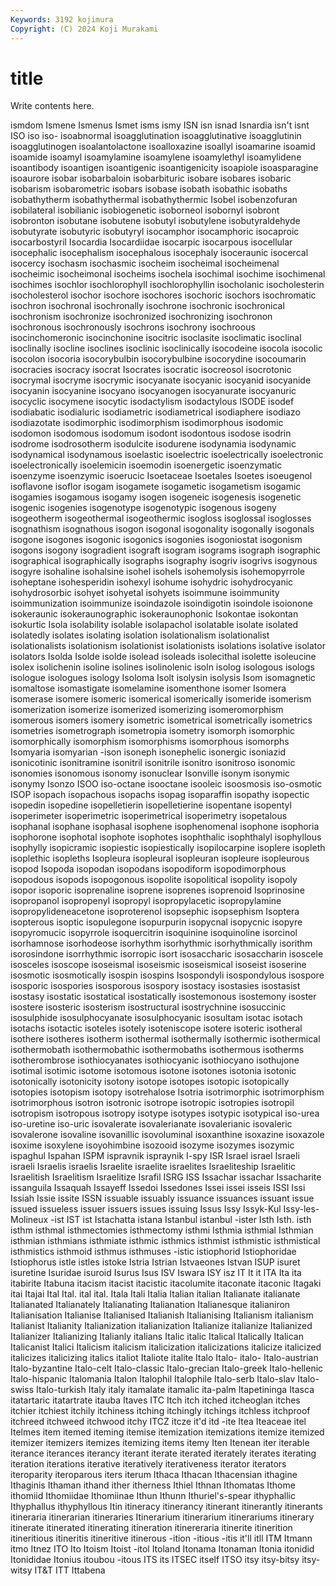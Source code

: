 ```yaml
---
Keywords: 3192 kojimura
Copyright: (C) 2024 Koji Murakami
---
```


# title

Write contents here.



ismdom Ismene Ismenus Ismet isms ismy ISN
isn isnad Isnardia isn't isnt ISO iso iso- isoabnormal isoagglutination
isoagglutinative isoagglutinin isoagglutinogen isoalantolactone isoalloxazine isoallyl isoamarine isoamid isoamide isoamyl
isoamylamine isoamylene isoamylethyl isoamylidene isoantibody isoantigen isoantigenic isoantigenicity isoapiole isoasparagine
isoaurore isobar isobarbaloin isobarbituric isobare isobares isobaric isobarism isobarometric isobars
isobase isobath isobathic isobaths isobathytherm isobathythermal isobathythermic Isobel isobenzofuran isobilateral
isobilianic isobiogenetic isoborneol isobornyl isobront isobronton isobutane isobutene isobutyl isobutylene
isobutyraldehyde isobutyrate isobutyric isobutyryl isocamphor isocamphoric isocaproic isocarbostyril Isocardia Isocardiidae
isocarpic isocarpous isocellular isocephalic isocephalism isocephalous isocephaly isoceraunic isocercal isocercy
isochasm isochasmic isocheim isocheimal isocheimenal isocheimic isocheimonal isocheims isochela isochimal
isochime isochimenal isochimes isochlor isochlorophyll isochlorophyllin isocholanic isocholesterin isocholesterol isochor
isochore isochores isochoric isochors isochromatic isochron isochronal isochronally isochrone isochronic
isochronical isochronism isochronize isochronized isochronizing isochronon isochronous isochronously isochrons isochrony
isochroous isocinchomeronic isocinchonine isocitric isoclasite isoclimatic isoclinal isoclinally isocline isoclines
isoclinic isoclinically isocodeine isocola isocolic isocolon isocoria isocorybulbin isocorybulbine isocorydine
isocoumarin isocracies isocracy isocrat Isocrates isocratic isocreosol isocrotonic isocrymal isocryme
isocrymic isocyanate isocyanic isocyanid isocyanide isocyanin isocyanine isocyano isocyanogen isocyanurate
isocyanuric isocyclic isocymene isocytic isodactylism isodactylous ISODE isodef isodiabatic isodialuric
isodiametric isodiametrical isodiaphere isodiazo isodiazotate isodimorphic isodimorphism isodimorphous isodomic isodomon
isodomous isodomum isodont isodontous isodose isodrin isodrome isodrosotherm isodulcite isodurene
isodynamia isodynamic isodynamical isodynamous isoelastic isoelectric isoelectrically isoelectronic isoelectronically isoelemicin
isoemodin isoenergetic isoenzymatic isoenzyme isoenzymic isoerucic Isoetaceae Isoetales Isoetes isoeugenol
isoflavone isoflor isogam isogamete isogametic isogametism isogamic isogamies isogamous isogamy
isogen isogeneic isogenesis isogenetic isogenic isogenies isogenotype isogenotypic isogenous isogeny
isogeotherm isogeothermal isogeothermic isogloss isoglossal isoglosses isognathism isognathous isogon isogonal
isogonality isogonally isogonals isogone isogones isogonic isogonics isogonies isogoniostat isogonism
isogons isogony isogradient isograft isogram isograms isograph isographic isographical isographically
isographs isography isogriv isogrivs isogynous isogyre isohaline isohalsine isohel isohels
isohemolysis isohemopyrrole isoheptane isohesperidin isohexyl isohume isohydric isohydrocyanic isohydrosorbic isohyet
isohyetal isohyets isoimmune isoimmunity isoimmunization isoimmunize isoindazole isoindigotin isoindole isoionone
isokeraunic isokeraunographic isokeraunophonic Isokontae isokontan isokurtic Isola isolability isolable isolapachol
isolatable isolate isolated isolatedly isolates isolating isolation isolationalism isolationalist isolationalists
isolationism isolationist isolationists isolations isolative isolator isolators Isolda Isolde isolde
isolead isoleads isolecithal isolette isoleucine isolex isolichenin isoline isolines isolinolenic
isoln isolog isologous isologs isologue isologues isology Isoloma Isolt isolysin
isolysis Isom isomagnetic isomaltose isomastigate isomelamine isomenthone isomer Isomera isomerase
isomere isomeric isomerical isomerically isomeride isomerism isomerization isomerize isomerized isomerizing
isomeromorphism isomerous isomers isomery isometric isometrical isometrically isometrics isometries isometrograph
isometropia isometry isomorph isomorphic isomorphically isomorphism isomorphisms isomorphous isomorphs Isomyaria
isomyarian -ison isoneph isonephelic isonergic isoniazid isonicotinic isonitramine isonitril isonitrile
isonitro isonitroso isonomic isonomies isonomous isonomy isonuclear Isonville isonym isonymic
isonymy Isonzo ISOO iso-octane isooctane isooleic isoosmosis iso-osmotic ISOP isopach
isopachous isopachs isopag isoparaffin isopathy isopectic isopedin isopedine isopelletierin isopelletierine
isopentane isopentyl isoperimeter isoperimetric isoperimetrical isoperimetry isopetalous isophanal isophane isophasal
isophene isophenomenal isophone isophoria isophorone isophotal isophote isophotes isophthalic isophthalyl
isophyllous isophylly isopicramic isopiestic isopiestically isopilocarpine isoplere isopleth isoplethic isopleths
Isopleura isopleural isopleuran isopleure isopleurous isopod Isopoda isopodan isopodans isopodiform
isopodimorphous isopodous isopods isopogonous isopolite isopolitical isopolity isopoly isopor isoporic
isoprenaline isoprene isoprenes isoprenoid Isoprinosine isopropanol isopropenyl isopropyl isopropylacetic isopropylamine
isopropylideneacetone isoproterenol isopsephic isopsephism Isoptera isopterous isoptic isopulegone isopurpurin isopycnal
isopycnic isopyre isopyromucic isopyrrole isoquercitrin isoquinine isoquinoline isorcinol isorhamnose isorhodeose
isorhythm isorhythmic isorhythmically isorithm isorosindone isorrhythmic isorropic isort isosaccharic isosaccharin
isoscele isosceles isoscope isoseismal isoseismic isoseismical isoseist isoserine isosmotic isosmotically
isospin isospins Isospondyli isospondylous isospore isosporic isospories isosporous isospory isostacy
isostasies isostasist isostasy isostatic isostatical isostatically isostemonous isostemony isoster isostere
isosteric isosterism isostructural isostrychnine isosuccinic isosulphide isosulphocyanate isosulphocyanic isosultam isotac
isotach isotachs isotactic isoteles isotely isoteniscope isotere isoteric isotheral isothere
isotheres isotherm isothermal isothermally isothermic isothermical isothermobath isothermobathic isothermobaths isothermous
isotherms isotherombrose isothiocyanates isothiocyanic isothiocyano isothujone isotimal isotimic isotome isotomous
isotone isotones isotonia isotonic isotonically isotonicity isotony isotope isotopes isotopic
isotopically isotopies isotopism isotopy isotrehalose Isotria isotrimorphic isotrimorphism isotrimorphous isotron
isotronic isotrope isotropic isotropies isotropil isotropism isotropous isotropy isotype isotypes
isotypic isotypical iso-urea iso-uretine iso-uric isovalerate isovalerianate isovalerianic isovaleric isovalerone
isovaline isovanillic isovoluminal isoxanthine isoxazine isoxazole isoxime isoxylene isoyohimbine isozooid
isozyme isozymes isozymic ispaghul Ispahan ISPM ispravnik ispraynik I-spy ISR
Israel israel Israeli israeli Israelis israelis Israelite israelite israelites Israeliteship
Israelitic Israelitish Israelitism Israelitize Israfil ISRG ISS Issachar issachar Issacharite
issanguila Issaquah Issayeff Issedoi Issedones Issei issei isseis ISSI Issi
Issiah Issie issite ISSN issuable issuably issuance issuances issuant issue
issued issueless issuer issuers issues issuing Issus Issy Issyk-Kul Issy-les-Molineux
-ist IST ist Istachatta istana Istanbul istanbul -ister Isth Isth.
isth isthm isthmal isthmectomies isthmectomy isthmi Isthmia isthmial Isthmian isthmian
isthmians isthmiate isthmic isthmics isthmist isthmistic isthmistical isthmistics isthmoid isthmus
isthmuses -istic istiophorid Istiophoridae Istiophorus istle istles istoke Istria Istrian
Istvaeones Istvan ISUP isuret isuretine Isuridae isuroid Isurus Isus ISV
Iswara ISY isz IT It it ITA Ita ita itabirite
Itabuna itacism itacist itacistic itacolumite itaconate itaconic Itagaki itai Itajai
Ital Ital. ital ital. Itala Itali Italia Italian italian Italianate
italianate Italianated Italianately Italianating Italianation Italianesque italianiron Italianisation Italianise Italianised
Italianish Italianising Italianism italianism Italianist Italianity Italianization italianization Italianize italianize
Italianized Italianizer Italianizing Italianly italians Italic italic Italical Italically Italican
Italicanist Italici Italicism italicism italicization italicizations italicize italicized italicizes italicizing
italics italiot Italiote italite Italo Italo- italo- Italo-austrian Italo-byzantine Italo-celt
Italo-classic Italo-grecian Italo-greek Italo-hellenic Italo-hispanic Italomania Italon Italophil Italophile Italo-serb
Italo-slav Italo-swiss Italo-turkish Italy italy itamalate itamalic ita-palm Itapetininga Itasca
itatartaric itatartrate itauba Itaves ITC Itch itch itched itcheoglan itches
itchier itchiest itchily itchiness itching itchingly itchings itchless itchproof itchreed
itchweed itchwood itchy ITCZ itcze it'd itd -ite Itea Iteaceae
itel Itelmes item itemed iteming itemise itemization itemizations itemize itemized
itemizer itemizers itemizes itemizing items itemy Iten Itenean iter iterable
iterance iterances iterancy iterant iterate iterated iterately iterates iterating iteration
iterations iterative iteratively iterativeness iterator iterators iteroparity iteroparous iters iterum
Ithaca Ithacan Ithacensian ithagine Ithaginis Ithaman ithand ither itherness Ithiel
Ithnan Ithomatas Ithome ithomiid Ithomiidae Ithomiinae Ithun Ithunn Ithuriel's-spear ithyphallic
Ithyphallus ithyphyllous Itin itineracy itinerancy itinerant itinerantly itinerants itineraria itinerarian
itineraries Itinerarium itinerarium itinerariums itinerary itinerate itinerated itinerating itineration itinereraria
itinerite itinerition itineritious itineritis itineritive itinerous -ition -itious -itis it'll
itll ITM Itmann itmo Itnez ITO Ito Itoism Itoist -itol
Itoland Itonama Itonaman Itonia itonidid Itonididae Itonius itoubou -itous ITS
its ITSEC itself ITSO itsy itsy-bitsy itsy-witsy IT&T ITT Ittabena
